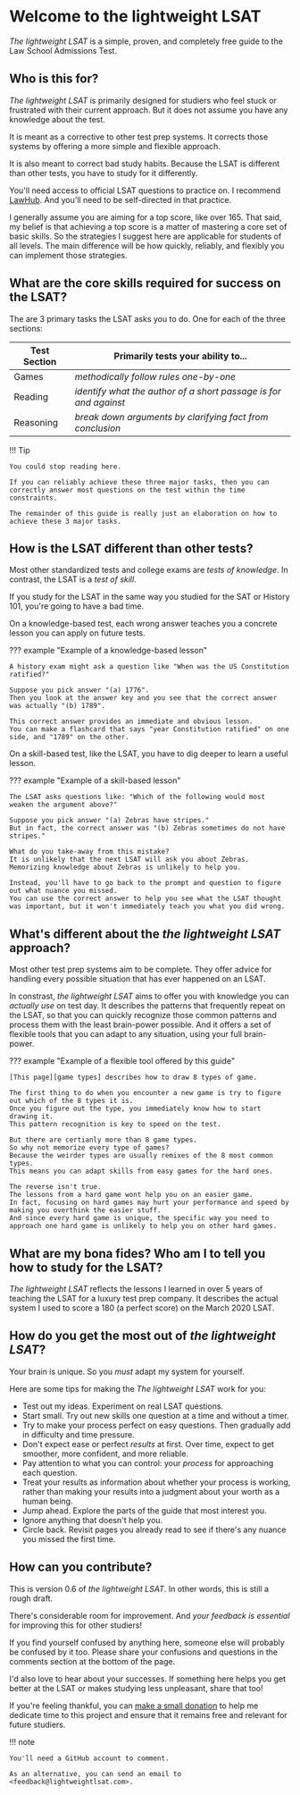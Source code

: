 # Welcome to the lightweight LSAT

*The lightweight LSAT* is a simple, proven, and completely free guide to the Law School Admissions Test. 

## Who is this for?

*The lightweight LSAT* is primarily designed for studiers who feel stuck or frustrated with their current approach.
But it does not assume you have any knowledge about the test.

It is meant as a corrective to other test prep systems.
It corrects those systems by offering a more simple and flexible approach.

It is also meant to correct bad study habits.
Because the LSAT is different than other tests, you have to study for it differently.

You'll need access to official LSAT questions to practice on.
I recommend [LawHub][lawhub].
And you'll need to be self-directed in that practice.

I generally assume you are aiming for a top score, like over 165.
That said, my belief is that achieving a top score is a matter of mastering a core set of basic skills.
So the strategies I suggest here are applicable for students of all levels.
The main difference will be how quickly, reliably, and flexibly you can implement those strategies.

## What are the core skills required for success on the LSAT?

The are 3 primary tasks the LSAT asks you to do. 
One for each of the three sections:

Test Section | Primarily tests your ability to...
-- | --
Games | *methodically follow rules one-by-one*
Reading | *identify what the author of a short passage is for and against*
Reasoning | *break down arguments by clarifying fact from conclusion*

!!! Tip

    You could stop reading here.

    If you can reliably achieve these three major tasks, then you can correctly answer most questions on the test within the time constraints.
    
    The remainder of this guide is really just an elaboration on how to achieve these 3 major tasks.   

## How is the LSAT different than other tests?

Most other standardized tests and college exams are *tests of knowledge*. 
In contrast, the LSAT is a *test of skill*.

If you study for the LSAT in the same way you studied for the SAT or History 101, you're going to have a bad time.

On a knowledge-based test, each wrong answer teaches you a concrete lesson you can apply on future tests.

??? example "Example of a knowledge-based lesson"

    A history exam might ask a question like "When was the US Constitution ratified?"

    Suppose you pick answer "(a) 1776".
    Then you look at the answer key and you see that the correct answer was actually "(b) 1789".

    This correct answer provides an immediate and obvious lesson.
    You can make a flashcard that says "year Constitution ratified" on one side, and "1789" on the other.

On a skill-based test, like the LSAT, you have to dig deeper to learn a useful lesson.

??? example "Example of a skill-based lesson"

    The LSAT asks questions like: "Which of the following would most weaken the argument above?"

    Suppose you pick answer "(a) Zebras have stripes."
    But in fact, the correct answer was "(b) Zebras sometimes do not have stripes."

    What do you take-away from this mistake?
    It is unlikely that the next LSAT will ask you about Zebras.
    Memorizing knowledge about Zebras is unlikely to help you.
   
    Instead, you'll have to go back to the prompt and question to figure out what nuance you missed.
    You can use the correct answer to help you see what the LSAT thought was important, but it won't immediately teach you what you did wrong.

## What's different about the *the lightweight LSAT* approach?

Most other test prep systems aim to be complete.
They offer advice for handling every possible situation that has ever happened on an LSAT.

In constrast, *the lightweight LSAT* aims to offer you with knowledge you can *actually use* on test day. 
It describes the patterns that frequently repeat on the LSAT, so that you can quickly recognize those common patterns and process them with the least brain-power possible.
And it offers a set of flexible tools that you can adapt to any situation, using your full brain-power.

??? example "Example of a flexible tool offered by this guide"

    [This page][game types] describes how to draw 8 types of game.

    The first thing to do when you encounter a new game is try to figure out which of the 8 types it is.
    Once you figure out the type, you immediately know how to start drawing it.
    This pattern recognition is key to speed on the test.

    But there are certianly more than 8 game types.
    So why not memorize every type of games?
    Because the weirder types are usually remixes of the 8 most common types.
    This means you can adapt skills from easy games for the hard ones.

    The reverse isn't true.
    The lessons from a hard game wont help you on an easier game.
    In fact, focusing on hard games may hurt your performance and speed by making you overthink the easier stuff.
    And since every hard game is unique, the specific way you need to approach one hard game is unlikely to help you on other hard games.

## What are my bona fides? Who am I to tell you how to study for the LSAT?

*The lightweight LSAT* reflects the lessons I learned in over 5 years of teaching the LSAT for a luxury test prep company.
It describes the actual system I used to score a 180 (a perfect score) on the March 2020 LSAT.

## How do you get the most out of *the lightweight LSAT*?

Your brain is unique.
So you *must* adapt my system for yourself.

Here are some tips for making the *The lightweight LSAT* work for you:

- Test out my ideas. Experiment on real LSAT questions. 
- Start small. Try out new skills one question at a time and without a timer.
- Try to make your process perfect on easy questions. Then gradually add in difficulty and time pressure.
- Don't expect ease or perfect *results* at first. Over time, expect to get smoother, more confident, and more reliable.
- Pay attention to what you can control: your *process* for approaching each question.
- Treat your results as information about whether your process is working, rather than making your results into a judgment about your worth as a human being.
- Jump ahead. Explore the parts of the guide that most interest you.
- Ignore anything that doesn't help you.
- Circle back. Revisit pages you already read to see if there's any nuance you missed the first time.

## How can you contribute?

This is version 0.6 of *the lightweight LSAT*. 
In other words, this is still a rough draft. 

There's considerable room for improvement.
And *your feedback is essential* for improving this for other studiers!

If you find yourself confused by anything here, someone else will probably be confused by it too.
Please share your confusions and questions in the comments section at the bottom of the page.

I'd also love to hear about your successes.
If something here helps you get better at the LSAT or makes studying less unpleasant, share that too!

If you're feeling thankful, you can [make a small donation][donate] to help me dedicate time to this project and ensure that it remains free and relevant for future studiers.

!!! note

    You'll need a GitHub account to comment. 
    
    As an alternative, you can send an email to <feedback@lightweightlsat.com>.

[lawhub]: https://www.lsac.org/lawhub
[donate]: /donate/
[game types]: /game/types/
